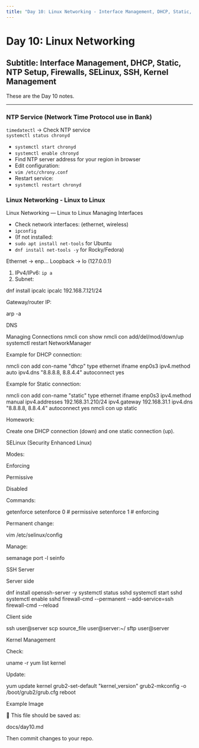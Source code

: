 ```yaml
---
title: "Day 10: Linux Networking - Interface Management, DHCP, Static, NTP Setup, Firewalls, SELinux, SSH, Kernel Management"
---
```


# Day 10: Linux Networking

## Subtitle: Interface Management, DHCP, Static, NTP Setup, Firewalls, SELinux, SSH, Kernel Management

These are the Day 10 notes.

---

### NTP Service (Network Time Protocol use in Bank)

`timedatectl` → Check NTP service  
`systemctl status chronyd`  
- `systemctl start chronyd`  
- `systemctl enable chronyd`  
- Find NTP server address for your region in browser  
- Edit configuration:  
 - `vim /etc/chrony.conf`
- Restart service:
- `systemctl restart chronyd`

 ### Linux Networking - Linux to Linux
Linux Networking — Linux to Linux
Managing Interfaces

- Check network interfaces: (ethernet, wireless)
- `ipconfig`
- (If not installed:
- `sudo apt install net-tools` for Ubuntu
- `dnf install net-tools -y` for Rocky/Fedora)

Ethernet → enp...
Loopback → lo (127.0.0.1)
1. IPv4/IPv6: `ip a`
2. Subnet:

dnf install ipcalc
ipcalc 192.168.7.121/24


Gateway/router IP:

arp -a


DNS

Managing Connections
nmcli con show
nmcli con add/del/mod/down/up
systemctl restart NetworkManager


Example for DHCP connection:

nmcli con add con-name "dhcp" type ethernet ifname enp0s3 ipv4.method auto ipv4.dns "8.8.8.8, 8.8.4.4" autoconnect yes


Example for Static connection:

nmcli con add con-name "static" type ethernet ifname enp0s3 ipv4.method manual ipv4.addresses 192.168.31.210/24 ipv4.gateway 192.168.31.1 ipv4.dns "8.8.8.8, 8.8.4.4" autoconnect yes
nmcli con up static


Homework:

Create one DHCP connection (down) and one static connection (up).

SELinux (Security Enhanced Linux)

Modes:

Enforcing

Permissive

Disabled

Commands:

getenforce
setenforce 0    # permissive
setenforce 1    # enforcing


Permanent change:

vim /etc/selinux/config


Manage:

semanage port -l
seinfo

SSH Server

Server side

dnf install openssh-server -y
systemctl status sshd
systemctl start sshd
systemctl enable sshd
firewall-cmd --permanent --add-service=ssh
firewall-cmd --reload


Client side

ssh user@server
scp source_file user@server:~/
sftp user@server

Kernel Management

Check:

uname -r
yum list kernel


Update:

yum update kernel
grub2-set-default "kernel_version"
grub2-mkconfig -o /boot/grub2/grub.cfg
reboot

Example Image

📌 This file should be saved as:

docs/day10.md


Then commit changes to your repo.

